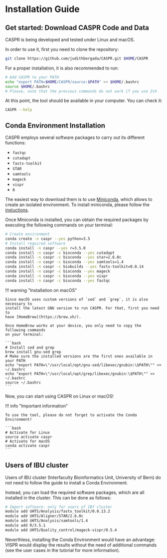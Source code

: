 # Installation Guide


## Get started: Download CASPR Code and Data

CASPR is being developed and tested under Linux and macOS.

In order to use it, first you need to clone the repository:

```bash
git clone https://github.com/judithbergada/CASPR.git $HOME/CASPR
```

For a proper installation, it is also recommended to run:

```bash
# Add CASPR to your PATH
echo "export PATH=$HOME/CASPR/source:$PATH" >> $HOME/.bashrc
source $HOME/.bashrc
# Please, note that the previous commands do not work if you use Zsh
```

At this point, the tool should be available in your computer.
You can check it:

```bash
CASPR --help
```


## Conda Environment Installation

CASPR employs several software packages to carry out its different functions:

*   `fastqc`
*   `cutadapt`
*   `fastx-toolkit`
*   `STAR`
*   `samtools`
*   `mageck`
*   `vispr`
*   `R`

The easiest way to download them is to use
[Miniconda](https://conda.io/miniconda.html), which allows to create an
isolated environment. To install miniconda, please follow the
[instuctions](https://conda.io/projects/conda/en/latest/user-guide/install/index.html).

Once Miniconda is installed, you can obtain the required packages by executing
the following commands on your terminal:

```bash
# Create environment
conda create -n caspr --yes python=3.5
# Install required software
conda install -n caspr --yes r=3.5.0
conda install -n caspr -c bioconda --yes cutadapt
conda install -n caspr -c bioconda --yes star=2.6.0c
conda install -n caspr -c bioconda --yes samtools=1.4
conda install -n caspr -c biobuilds --yes fastx-toolkit=0.0.14
conda install -n caspr -c bioconda --yes mageck
conda install -n caspr -c bioconda --yes vispr
conda install -n caspr -c bioconda --yes fastqc
```


!!! warning "Installation on macOS"

    Since macOS uses custom versions of `sed` and `grep`, it is also necessary to
    install the latest GNU version to run CASPR. For that, first you need to
    have [HomeBrew](https://brew.sh/).

    Once HomeBrew works at your device, you only need to copy the following commands
    on your terminal:

    ```bash
    # Install sed and grep
    brew install gnu-sed grep
    # Make sure the installed versions are the first ones available in your PATH
    echo "export PATH=\"/usr/local/opt/gnu-sed/libexec/gnubin:\$PATH\"" >> ~/.bashrc
    echo "export PATH=\"/usr/local/opt/grep/libexec/gnubin:\$PATH\"" >> ~/.bashrc
    source ~/.bashrc
    ```

Now, you can start using CASPR on Linux or macOS!

!!! info "Important information"

    To use the tool, please do not forget to activate the Conda Environment!

    ```bash
    # Activate for Linux
    source activate caspr
    # Activate for macOS
    conda activate caspr
    ```


## Users of IBU cluster

Users of IBU cluster (Interfaculty Bioinformatics Unit, University of Bern)
do not need to follow the guide to install a Conda Environment.

Instead, you can load the required software packages,
which are all installed in the cluster. This can be done as follows:

```bash
# Import software: only for users of IBY cluster
module add UHTS/Analysis/fastx_toolkit/0.0.13.2
module add UHTS/Aligner/STAR/2.6.0c
module add UHTS/Analysis/samtools/1.4
module add R/3.5.1
module add UHTS/Quality_control/mageck-vispr/0.5.4
```
Neverthless, installing the Conda Environment would have an advantage:
VISPR would display the results without the need of additional commands
(see the user cases in the tutorial for more information).
